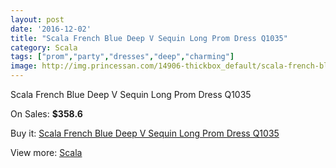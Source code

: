 ```yaml
---
layout: post
date: '2016-12-02'
title: "Scala French Blue Deep V Sequin Long Prom Dress Q1035"
category: Scala
tags: ["prom","party","dresses","deep","charming"]
image: http://img.princessan.com/14906-thickbox_default/scala-french-blue-deep-v-sequin-long-prom-dress-q1035.jpg
---
```

Scala French Blue Deep V Sequin Long Prom Dress Q1035

On Sales: **$358.6**
<a href="https://www.princessan.com/en/scala/6988-scala-french-blue-deep-v-sequin-long-prom-dress-q1035.html"><amp-img layout="responsive" width="600" height="600" src="//img.princessan.com/14906-thickbox_default/scala-french-blue-deep-v-sequin-long-prom-dress-q1035.jpg" alt="Scala French Blue Deep V Sequin Long Prom Dress Q1035 0" /></a>
<a href="https://www.princessan.com/en/scala/6988-scala-french-blue-deep-v-sequin-long-prom-dress-q1035.html"><amp-img layout="responsive" width="600" height="600" src="//img.princessan.com/14907-thickbox_default/scala-french-blue-deep-v-sequin-long-prom-dress-q1035.jpg" alt="Scala French Blue Deep V Sequin Long Prom Dress Q1035 1" /></a>

Buy it: [Scala French Blue Deep V Sequin Long Prom Dress Q1035](https://www.princessan.com/en/scala/6988-scala-french-blue-deep-v-sequin-long-prom-dress-q1035.html "Scala French Blue Deep V Sequin Long Prom Dress Q1035")

View more: [Scala](https://www.princessan.com/en/55-scala "Scala")